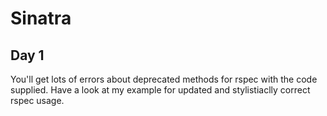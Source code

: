 # Sinatra
## Day 1
You'll get lots of errors about deprecated methods for rspec with the code supplied. Have a look at my example for updated and stylistiaclly correct rspec usage.
